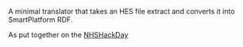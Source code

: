 A minimal translator that takes an HES file extract and converts it into SmartPlatform RDF.

As put together on the [NHSHackDay](http://www.nhshackday.com)